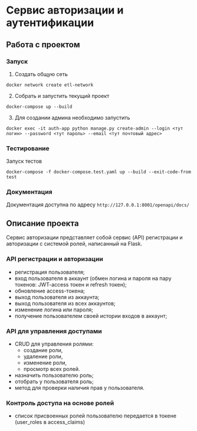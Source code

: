 # Сервис авторизации и аутентификации

## Работа с проектом
### Запуск
1. Создать общую сеть
```shell
docker network create etl-network
```
2. Собрать и запустить текущий проект
```shell
docker-compose up --build
```
3. Для создании админа необходимо запустить
```shell
docker exec -it auth-app python manage.py create-admin --login <тут логин> --password <тут пароль> --email <тут почтовый адрес>
```

### Тестирование
Запуск тестов
```shell
docker-compose -f docker-compose.test.yaml up --build --exit-code-from test
```

### Документация
Документация доступна по адресу ``http://127.0.0.1:8001/openapi/docs/``

## Описание проекта
Сервис авторизации представляет собой сервис (API) регистрации и авторизации с системой ролей, написанный на Flask.

### API регистрации и авторизации
- регистрация пользователя;
- вход пользователя в аккаунт (обмен логина и пароля на пару токенов: JWT-access токен и refresh токен); 
- обновление access-токена;
- выход пользователя из аккаунта;
- выход пользователя из всех аккаунтов;
- изменение логина или пароля;
- получение пользователем своей истории входов в аккаунт;

### API для управления доступами
- CRUD для управления ролями:
  - создание роли,
  - удаление роли,
  - изменение роли,
  - просмотр всех ролей.
- назначить пользователю роль;
- отобрать у пользователя роль;
- метод для проверки наличия прав у пользователя. 

### Контроль доступа на основе ролей
- список присвоенных ролей пользователю передается в токене (user_roles в access_claims)
